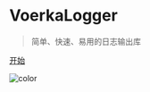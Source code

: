 <!-- ![logo](_media/icon.svg) -->

# VoerkaLogger

> 简单、快速、易用的日志输出库

[开始](./readme.md)

![color](#f0f0f0)